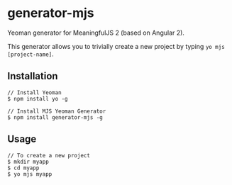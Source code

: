 # generator-mjs
Yeoman generator for MeaningfulJS 2 (based on Angular 2).

This generator allows you to trivially create a new project by typing `yo mjs [project-name]`.

## Installation
```
// Install Yeoman
$ npm install yo -g

// Install MJS Yeoman Generator
$ npm install generator-mjs -g
```

## Usage
```
// To create a new project
$ mkdir myapp
$ cd myapp
$ yo mjs myapp
```
